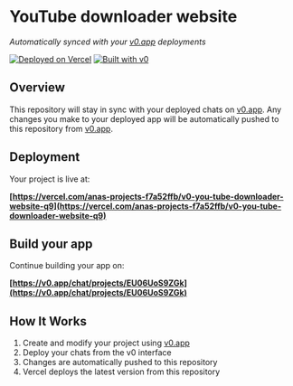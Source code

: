 # YouTube downloader website

*Automatically synced with your [v0.app](https://v0.app) deployments*

[![Deployed on Vercel](https://img.shields.io/badge/Deployed%20on-Vercel-black?style=for-the-badge&logo=vercel)](https://vercel.com/anas-projects-f7a52ffb/v0-you-tube-downloader-website-q9)
[![Built with v0](https://img.shields.io/badge/Built%20with-v0.app-black?style=for-the-badge)](https://v0.app/chat/projects/EU06UoS9ZGk)

## Overview

This repository will stay in sync with your deployed chats on [v0.app](https://v0.app).
Any changes you make to your deployed app will be automatically pushed to this repository from [v0.app](https://v0.app).

## Deployment

Your project is live at:

**[https://vercel.com/anas-projects-f7a52ffb/v0-you-tube-downloader-website-q9](https://vercel.com/anas-projects-f7a52ffb/v0-you-tube-downloader-website-q9)**

## Build your app

Continue building your app on:

**[https://v0.app/chat/projects/EU06UoS9ZGk](https://v0.app/chat/projects/EU06UoS9ZGk)**

## How It Works

1. Create and modify your project using [v0.app](https://v0.app)
2. Deploy your chats from the v0 interface
3. Changes are automatically pushed to this repository
4. Vercel deploys the latest version from this repository
